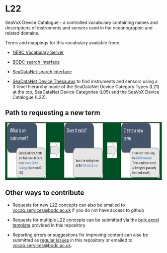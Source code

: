 # L22
SeaVoX Device Catalogue - a controlled vocabulary containing names and descriptions of instruments and sensors used in the oceanographic and related domains. 

Terms and mappings for this vocabulary available from:

* [NERC Vocabulary Server](http://vocab.nerc.ac.uk/collection/L22/current/)

* [BODC search interface](https://www.bodc.ac.uk/resources/vocabularies/vocabulary_search/L22/)

* [SeaDataNet search interface](http://seadatanet.maris2.nl/v_bodc_vocab_v2/search.asp?lib=L22)

* [SeaDataNet Device Thesaurus](http://vocab.nerc.ac.uk/scheme/SDNDEV/current/) to find instruments and sensors using a 3-level hierarchy made of the SeaDataNet Device Category Types (L21) at the top, SeaDataNet Device Categories (L05) and the SeaVoX Device Catalogue (L22). 


## Path to requesting a new term

<table bgcolor="rgb(255,255,255)">
  <tr>
    <td>
      <a href="https://www.bodc.ac.uk/resources/vocabularies/vocabulary_search/L22/">
        <img src="L22_images/What_is_an_instrument.png" height="175" border = "0" title="Instrument examples">
      </a>
    </td>
    <td>
      <img src="L22_images/Arrow1.png" height="50" border ="0">
    </td>
        <td>
   <a href="https://www.bodc.ac.uk/resources/vocabularies/vocabulary_search/L22/">
   <img src="L22_images/Does_it_exist.png" height="175" border = "0" title="Search instruments">
          </a>
    </td>
     <td>
      <img src="L22_images/Arrow1.png" height="50" border = "0">
    </td>
      <td>
        <a href="https://github.com/nvs-vocabs/L22/issues/new?assignees=&labels=New+term&template=request-new-term.md&title=NTR%3A">
   <img src="L22_images/Create_new_term.png" height="175" border = "0" title="Submit a new instrument">
        </a>
    </td>
  </tr>
  </table>

## Other ways to contribute
- Requests for new L22 concepts can also be emailed to vocab.services@bodc.ac.uk if you do not have access to github

- Requests for multiple L22 concepts can be submitted via the [bulk excel template](L22_submission_template_v2.0.xltx) provided in this repository

- Reporting errors or suggestions for improving content can also be submitted as [regular issues](https://github.com/nvs-vocabs/L22/issues/new) in this repository or emailed to vocab.services@bodc.ac.uk. 
